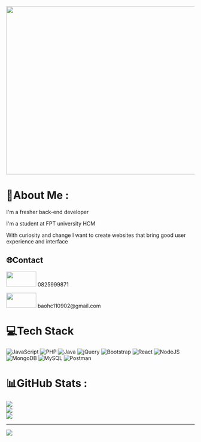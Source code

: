 <img src="https://c.tenor.com/2uyENRmiUt0AAAAC/coding.gif" width="850" height="450" style="float:center"/>

# 💫About Me :
I'm a fresher back-end developer

I'm a student at FPT university HCM

With curiosity and change I want to create websites that bring good user experience and interface

## 🌐Contact


<p><img width="80x" height="40px" src="https://upload.wikimedia.org/wikipedia/commons/thumb/c/cd/Zalo_logo_2019.svg/800px-Zalo_logo_2019.svg.png"> 0825999871</p>

<p><img width="80x" height="40px" src="https://cdn.sforum.vn/sforum/wp-content/uploads/2021/09/newgmaillogo.0.jpg"> baohc110902@gmail.com</p>

# 💻Tech Stack
![JavaScript](https://img.shields.io/badge/javascript-%23323330.svg?style=for-the-badge&logo=javascript&logoColor=%23F7DF1E) ![PHP](https://img.shields.io/badge/php-%23777BB4.svg?style=for-the-badge&logo=php&logoColor=white) ![Java](https://img.shields.io/badge/java-%23ED8B00.svg?style=for-the-badge&logo=java&logoColor=white) ![jQuery](https://img.shields.io/badge/jquery-%230769AD.svg?style=for-the-badge&logo=jquery&logoColor=white) ![Bootstrap](https://img.shields.io/badge/bootstrap-%23563D7C.svg?style=for-the-badge&logo=bootstrap&logoColor=white) ![React](https://img.shields.io/badge/react-%2320232a.svg?style=for-the-badge&logo=react&logoColor=%2361DAFB) ![NodeJS](https://img.shields.io/badge/node.js-6DA55F?style=for-the-badge&logo=node.js&logoColor=white) ![MongoDB](https://img.shields.io/badge/MongoDB-%234ea94b.svg?style=for-the-badge&logo=mongodb&logoColor=white) ![MySQL](https://img.shields.io/badge/mysql-%2300f.svg?style=for-the-badge&logo=mysql&logoColor=white) ![Postman](https://img.shields.io/badge/Postman-FF6C37?style=for-the-badge&logo=postman&logoColor=white)
# 📊GitHub Stats :
![](https://github-readme-stats.vercel.app/api?username=HuynhChiBao1109&theme=dracula&hide_border=true&include_all_commits=false&count_private=true)<br/>
![](https://github-readme-streak-stats.herokuapp.com/?user=HuynhChiBao1109&theme=dracula&hide_border=true)<br/>
![](https://github-readme-stats.vercel.app/api/top-langs/?username=HuynhChiBao1109&theme=dracula&hide_border=true&include_all_commits=false&count_private=true&layout=compact)

---
[![](https://visitcount.itsvg.in/api?id=HuynhChiBao1109&icon=0&color=0)](https://visitcount.itsvg.in)



